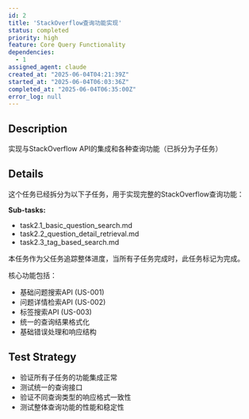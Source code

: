 ```yaml
---
id: 2
title: 'StackOverflow查询功能实现'
status: completed
priority: high
feature: Core Query Functionality
dependencies:
  - 1
assigned_agent: claude
created_at: "2025-06-04T04:21:39Z"
started_at: "2025-06-04T06:03:36Z"
completed_at: "2025-06-04T06:35:00Z"
error_log: null
---
```


## Description

实现与StackOverflow API的集成和各种查询功能（已拆分为子任务）

## Details

这个任务已经拆分为以下子任务，用于实现完整的StackOverflow查询功能：

**Sub-tasks:**
- task2.1_basic_question_search.md
- task2.2_question_detail_retrieval.md
- task2.3_tag_based_search.md

本任务作为父任务追踪整体进度，当所有子任务完成时，此任务标记为完成。

核心功能包括：
- 基础问题搜索API (US-001)
- 问题详情检索API (US-002)
- 标签搜索API (US-003)
- 统一的查询结果格式化
- 基础错误处理和响应结构

## Test Strategy

- 验证所有子任务的功能集成正常
- 测试统一的查询接口
- 验证不同查询类型的响应格式一致性
- 测试整体查询功能的性能和稳定性 